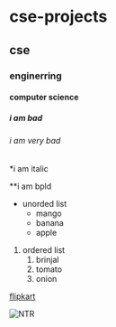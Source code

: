 # cse-projects
## cse

### enginerring

#### computer science

##### i am bad

###### i am very bad

*i am italic

**i am bpld

* unorded list
  * mango
  * banana
  * apple
  
1. ordered list
    1. brinjal
    2. tomato
    3. onion

[flipkart](https://www.flipkart.com/)

![NTR](https://www.filmibeat.com/ph-big/2019/05/jr-ntr_1558329150210.jpg)

